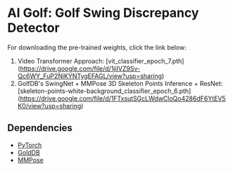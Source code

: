 # AI Golf: Golf Swing Discrepancy Detector

For downloading the pre-trained weights, click the link below:

1. Video Transformer Approach: [vit_classifier_epoch_7.pth] (https://drive.google.com/file/d/1jiIVZ9Sv-Qc6WY_FuP2NiKYNTygEFAGL/view?usp=sharing)
2. GolfDB's SwingNet + MMPose 3D Skeleton Points Inference + ResNet: [skeleton-points-white-background_classifier_epoch_6.pth] (https://drive.google.com/file/d/1FTxsutSGcLWdwCloQo4286dF6YtEV5K0/view?usp=sharing)

## Dependencies
* [PyTorch](https://pytorch.org/)
* [GoldDB](https://github.com/wmcnally/golfdb)
* [MMPose](https://github.com/open-mmlab/mmpose/tree/main)


